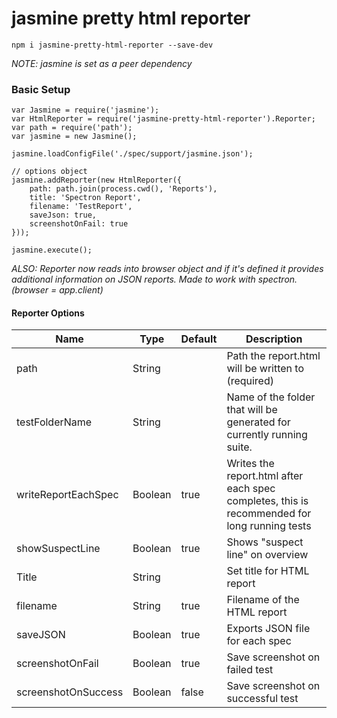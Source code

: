 # jasmine pretty html reporter

```
npm i jasmine-pretty-html-reporter --save-dev
```


_NOTE: jasmine is set as a peer dependency_

### Basic Setup

```
var Jasmine = require('jasmine');
var HtmlReporter = require('jasmine-pretty-html-reporter').Reporter;
var path = require('path');
var jasmine = new Jasmine();

jasmine.loadConfigFile('./spec/support/jasmine.json');

// options object
jasmine.addReporter(new HtmlReporter({
	path: path.join(process.cwd(), 'Reports'),
	title: 'Spectron Report',
	filename: 'TestReport',
	saveJson: true,
	screenshotOnFail: true
}));

jasmine.execute();
```

_ALSO: Reporter now reads into browser object and if it's defined it provides additional information on JSON reports. Made to work with spectron. (browser = app.client)_

#### Reporter Options

| Name                | Type    | Default | Description                                                                                  |
| ------------------- | ------- | ------- | -------------------------------------------------------------------------------------------- |
| path                | String  |         | Path the report.html will be written to (required)                                           |
| testFolderName      | String  |         | Name of the folder that will be generated for currently running suite.                       |
| writeReportEachSpec | Boolean | true    | Writes the report.html after each spec completes, this is recommended for long running tests |
| showSuspectLine     | Boolean | true    | Shows "suspect line" on overview                                                             |
| Title               | String  |         | Set title for HTML report                                                                    |
| filename            | String  | true    | Filename of the HTML report                                                                  |
| saveJSON            | Boolean | true    | Exports JSON file for each spec                                                              |
| screenshotOnFail    | Boolean | true    | Save screenshot on failed test                                                               |
| screenshotOnSuccess | Boolean | false   | Save screenshot on successful test                                                           |
